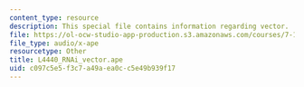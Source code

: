 ```yaml
---
content_type: resource
description: This special file contains information regarding vector.
file: https://ol-ocw-studio-app-production.s3.amazonaws.com/courses/7-15-experimental-molecular-genetics-spring-2015/c097c5e5f3c7a49aea0cc5e49b939f17_L4440_RNAi_vector.ape
file_type: audio/x-ape
resourcetype: Other
title: L4440_RNAi_vector.ape
uid: c097c5e5-f3c7-a49a-ea0c-c5e49b939f17
---
```

